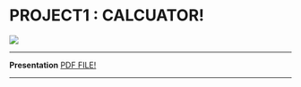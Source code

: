 # PROJECT1 : CALCUATOR!

<img src="/p1calaultor/img/06.gif">

-------------------------------
**Presentation**
[PDF FILE!](https://github.com/sha-pizza/JAVApractice/tree/master/p1calculator/w9_2016314216.pdf)


-------------------------------
